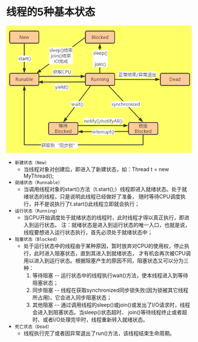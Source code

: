# 线程的5种基本状态
![THREAD](THREAD.jpg)
* `新建状态（New）`
   * 当线程对象对创建后，即进入了新建状态，如：Thread t = new MyThread();
* `就绪状态（Runnable）`
   * 当调用线程对象的start()方法（t.start();）线程即进入就绪状态。处于就绪状态的线程，只是说明此线程已经做好了准备，
   随时等待CPU调度执行，并不是说执行了t.start()此线程立即就会执行；
* `运行状态（Running）`
   * 当CPU开始调度处于就绪状态的线程时，此时线程才得以真正执行，即进入到运行状态。
   注：就绪状态是进入到运行状态的唯一入口，也就是说，线程要想进入运行状态执行，首先必须处于就绪状态中；
* `阻塞状态（Blocked）`
  * 处于运行状态中的线程由于某种原因，暂时放弃对CPU的使用权，停止执行，此时进入阻塞状态，直到其进入到就绪状态，
  才有机会再次被CPU调用以进入到运行状态。根据阻塞产生的原因不同，阻塞状态又可以分为三种：
      1. 等待阻塞 -- 运行状态中的线程执行wait()方法，使本线程进入到等待阻塞状态；
      2. 同步阻塞 -- 线程在获取synchronized同步锁失败(因为锁被其它线程所占用)，它会进入同步阻塞状态；
      3. 其他阻塞 -- 通过调用线程的sleep()或join()或发出了I/O请求时，线程会进入到阻塞状态。当sleep()状态超时、
      join()等待线程终止或者超时、或者I/O处理完毕时，线程重新转入就绪状态。
* `死亡状态（Dead）`
   * 线程执行完了或者因异常退出了run()方法，该线程结束生命周期。
